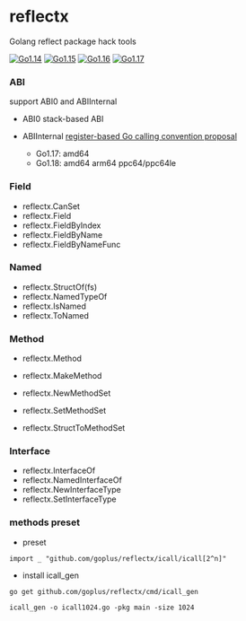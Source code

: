 # reflectx
Golang reflect package hack tools

[![Go1.14](https://github.com/goplus/reflectx/workflows/Go1.14/badge.svg)](https://github.com/goplus/reflectx/actions?query=workflow%3AGo1.14)
[![Go1.15](https://github.com/goplus/reflectx/workflows/Go1.15/badge.svg)](https://github.com/goplus/reflectx/actions?query=workflow%3AGo1.15)
[![Go1.16](https://github.com/goplus/reflectx/workflows/Go1.16/badge.svg)](https://github.com/goplus/reflectx/actions?query=workflow%3AGo1.16)
[![Go1.17](https://github.com/goplus/reflectx/workflows/Go1.17/badge.svg)](https://github.com/goplus/reflectx/actions?query=workflow%3AGo1.17)

### ABI

support ABI0 and ABIInternal

- ABI0 stack-based ABI
- ABIInternal [register-based Go calling convention proposal](https://golang.org/design/40724-register-calling)

	- Go1.17: amd64
	- Go1.18: amd64 arm64 ppc64/ppc64le



### Field
* reflectx.CanSet
* reflectx.Field
* reflectx.FieldByIndex
* reflectx.FieldByName
* reflectx.FieldByNameFunc

### Named
* reflectx.StructOf(fs)
* reflectx.NamedTypeOf
* reflectx.IsNamed
* reflectx.ToNamed

### Method
* reflectx.Method
* reflectx.MakeMethod

* reflectx.NewMethodSet
* reflectx.SetMethodSet

* reflectx.StructToMethodSet

### Interface
* reflectx.InterfaceOf
* reflectx.NamedInterfaceOf
* reflectx.NewInterfaceType
* reflectx.SetInterfaceType


### methods preset
* preset
```
import _ "github.com/goplus/reflectx/icall/icall[2^n]"
```
* install icall_gen
```
go get github.com/goplus/reflectx/cmd/icall_gen
```
```
icall_gen -o icall1024.go -pkg main -size 1024
```
